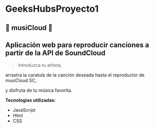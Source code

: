 # GeeksHubsProyecto1
## &#127925;  musiCloud &#127925; 
## Aplicación web para reproducir canciones a partir de la API de SoundCloud


> Introduzca tu artista,

arrastra la caratula de la canción deseada hasta el reproductor de musiCloud SC,

y disfruta de tu música favorita.



**Tecnologias utilizadas:**

- JavaScript
- Html
- CSS
